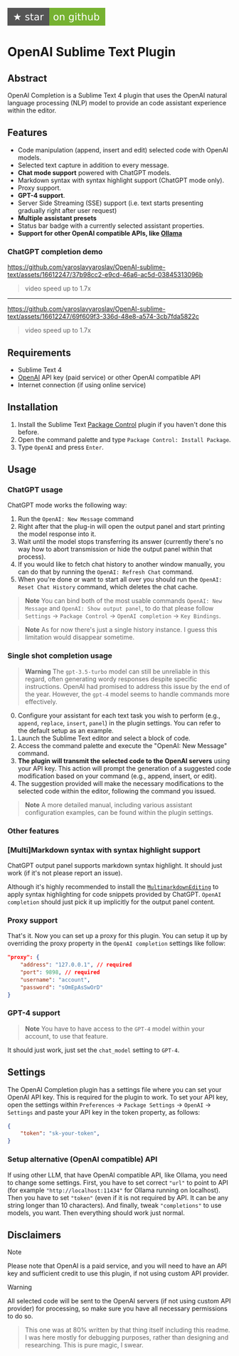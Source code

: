 [![Star on GitHub][img-stars]][stars]

# OpenAI Sublime Text Plugin
## Abstract

OpenAI Completion is a Sublime Text 4 plugin that uses the OpenAI natural language processing (NLP) model to provide an code assistant experience within the editor.

## Features

- Code manipulation (append, insert and edit) selected code with OpenAI models.
- Selected text capture in addition to every message.
- **Chat mode support** powered with ChatGPT models.
- Markdown syntax with syntax highlight support (ChatGPT mode only).
- Proxy support.
- **GPT-4 support**.
- Server Side Streaming (SSE) support (i.e. text starts presenting gradually right after user request)
- **Multiple assistant presets**
- Status bar badge with a currently selected assistant properties.
- **Support for other OpenAI compatible APIs, like [Ollama](https://ollama.com/)**

### ChatGPT completion demo

https://github.com/yaroslavyaroslav/OpenAI-sublime-text/assets/16612247/37b98cc2-e9cd-46a6-ac5d-03845313096b

> video speed up to 1.7x

---

https://github.com/yaroslavyaroslav/OpenAI-sublime-text/assets/16612247/69f609f3-336d-48e8-a574-3cb7fda5822c

> video speed up to 1.7x

## Requirements

- Sublime Text 4
- [OpenAI](https://beta.openai.com/account) API key (paid service) or other OpenAI compatible API
- Internet connection (if using online service)

## Installation

1. Install the Sublime Text [Package Control](https://packagecontrol.io/installation) plugin if you haven't done this before.
2. Open the command palette and type `Package Control: Install Package`.
3. Type `OpenAI` and press `Enter`.

## Usage

### ChatGPT usage

ChatGPT mode works the following way:

1. Run the `OpenAI: New Message` command
2. Right after that the plug-in will open the output panel and start printing the model response into it.
3. Wait until the model stops transferring its answer (currently there's no way how to abort transmission or hide the output panel within that process).
4. If you would like to fetch chat history to another window manually, you can do that by running the `OpenAI: Refresh Chat` command.
5. When you're done or want to start all over you should run the `OpenAI: Reset Chat History` command, which deletes the chat cache.

> **Note**
>  You can bind both of the most usable commands `OpenAI: New Message` and `OpenAI: Show output panel`, to do that please follow `Settings` -> `Package Control` -> `OpenAI completion` -> `Key Bindings`.

> **Note**
> As for now there's just a single history instance. I guess this limitation would disappear sometime.

### Single shot completion usage

> **Warning**
> The `gpt-3.5-turbo` model can still be unreliable in this regard, often generating wordy responses despite specific instructions. OpenAI had promised to address this issue by the end of the year. However, the `gpt-4` model seems to handle commands more effectively.

0. Configure your assistant for each text task you wish to perform (e.g., `append`, `replace`, `insert`, `panel`) in the plugin settings. You can refer to the default setup as an example.
1. Launch the Sublime Text editor and select a block of code.
2. Access the command palette and execute the "OpenAI: New Message" command.
3. **The plugin will transmit the selected code to the OpenAI servers** using your API key. This action will prompt the generation of a suggested code modification based on your command (e.g., append, insert, or edit).
4. The suggestion provided will make the necessary modifications to the selected code within the editor, following the command you issued.

> **Note**
> A more detailed manual, including various assistant configuration examples, can be found within the plugin settings.

### Other features

### [Multi]Markdown syntax with syntax highlight support

ChatGPT output panel supports markdown syntax highlight. It should just work (if it's not please report an issue).

Although it's highly recommended to install the [`MultimarkdownEditing`](https://sublimetext-markdown.github.io/MarkdownEditing/) to apply syntax highlighting for code snippets provided by ChatGPT. `OpenAI completion` should just pick it up implicitly for the output panel content.

### Proxy support

That's it. Now you can set up a proxy for this plugin.
You can setup it up by overriding the proxy property in the `OpenAI completion` settings like follow:

```json
"proxy": {
    "address": "127.0.0.1", // required
    "port": 9898, // required
    "username": "account",
    "password": "sOmEpAsSwOrD"
}
```

### GPT-4 support

> **Note**
> You have to have access to the `GPT-4` model within your account, to use that feature.

It should just work, just set the `chat_model` setting to `GPT-4`.


## Settings
The OpenAI Completion plugin has a settings file where you can set your OpenAI API key. This is required for the plugin to work. To set your API key, open the settings within `Preferences` -> `Package Settings` -> `OpenAI` -> `Settings` and paste your API key in the token property, as follows:

```JSON
{
    "token": "sk-your-token",
}
```

### Setup alternative (OpenAI compatible) API
If using other LLM, that have OpenAI compatible API, like Ollama, you need to change some settings. First, you have to set correct `"url"` to point to API (for example `"http://localhost:11434"` for Ollama running on localhost). Then you have to set `"token"` (even if it is not required by API. It can be any string longer than 10 characters). And finally, tweak `"completions"` to use models, you want. Then everything should work just normal. 

## Disclaimers

> [!NOTE]
> Please note that OpenAI is a paid service, and you will need to have an API key and sufficient credit to use this plugin, if not using custom API provider.

> [!WARNING]
> All selected code will be sent to the OpenAI servers (if not using custom API provider) for processing, so make sure you have all necessary permissions to do so.

> This one was at 80% written by that thing itself including this readme. I was here mostly for debugging purposes, rather than designing and researching. This is pure magic, I swear.

[stars]: https://github.com/yaroslavyaroslav/OpenAI-sublime-text/stargazers
[img-stars]: static/media/star-on-github.svg
